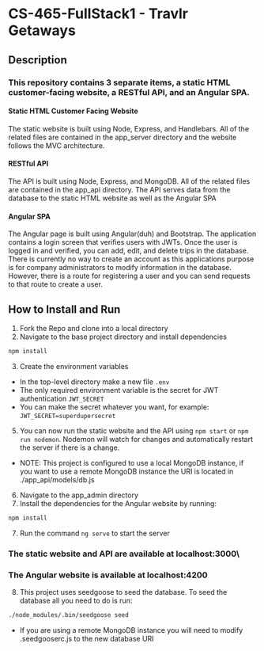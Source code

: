 # CS-465-FullStack1 - Travlr Getaways

## Description

### This repository contains 3 separate items, a static HTML customer-facing website, a RESTful API, and an Angular SPA.

#### Static HTML Customer Facing Website

The static website is built using Node, Express, and Handlebars. All of the related files are contained in the app_server directory and the website follows the MVC architecture.

#### RESTful API

The API is built using Node, Express, and MongoDB. All of the related files are contained in the app_api directory. The API serves data from the database to the static HTML website as well as the Angular SPA

#### Angular SPA

The Angular page is built using Angular(duh) and Bootstrap. The application contains a login screen that verifies users with JWTs. Once the user is logged in and verified, you can add, edit, and delete trips in the database. There is currently no way to create an account as this applications purpose is for company administrators to modify information in the database. However, there is a route for registering a user and you can send requests to that route to create a user.

## How to Install and Run

1. Fork the Repo and clone into a local directory
2. Navigate to the base project directory and install dependencies

```Bash
npm install
```

3. Create the environment variables

- In the top-level directory make a new file `.env`
- The only required environment variable is the secret for JWT authentication `JWT_SECRET`
- You can make the secret whatever you want, for example: `JWT_SECRET=superdupersecret`

5. You can now run the static website and the API using `npm start` or `npm run nodemon`. Nodemon will watch for changes and automatically restart the server if there is a change.

- NOTE: This project is configured to use a local MongoDB instance, if you want to use a remote MongoDB instance the URI is located in ./app_api/models/db.js

6. Navigate to the app_admin directory
7. Install the dependencies for the Angular website by running:

```Bash
npm install
```

7. Run the command `ng serve` to start the server

### The static website and API are available at localhost:3000\

### The Angular website is available at localhost:4200

8. This project uses seedgoose to seed the database. To seed the database all you need to do is run:

```Bash
./node_modules/.bin/seedgoose seed
```

- If you are using a remote MongoDB instance you will need to modify .seedgooserc.js to the new database URI
